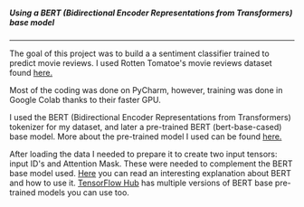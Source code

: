 ##### Using a BERT (Bidirectional Encoder Representations from Transformers) base model

---

The goal of this project was to build a a sentiment classifier trained to predict movie reviews. I used Rotten Tomatoe's movie reviews dataset found [here.](https://www.kaggle.com/c/sentiment-analysis-on-movie-reviews/data)

Most of the coding was done on PyCharm, however, training was done in Google Colab thanks to their faster GPU.

I used the BERT (Bidirectional Encoder Representations from Transformers) tokenizer for my dataset, and later a pre-trained BERT (bert-base-cased) base model. More about the pre-trained model I used can be found [here.](https://huggingface.co/bert-base-cased)

After loading the data I needed to prepare it to create two input tensors: input ID's and Attention Mask. These were needed to complement the BERT base model used. [Here](https://towardsdatascience.com/bert-explained-state-of-the-art-language-model-for-nlp-f8b21a9b6270) you can read an interesting explanation about BERT and how to use it. [TensorFlow Hub](https://tfhub.dev/google/collections/experts/bert/1) has multiple versions of BERT base pre-trained models you can use too.